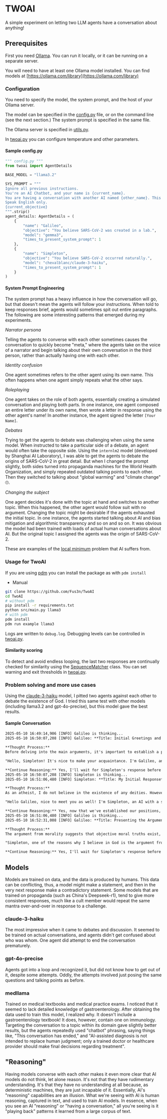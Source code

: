 # TWOAI

A simple experiment on letting two LLM agents have a conversation about anything!

## Prerequisites

First you need [Ollama](https://ollama.com/). You can run it locally, or it can be running on a separate server.

You will need to have at least one Ollama model installed. You can find models at [https://ollama.com/library](https://ollama.com/library)

### Configuration

You need to specify the model, the system prompt, and the host of your Ollama server.

The model can be specified in the [config.py](src/config.py) file, or on the command line (see the next section.) The system prompt is specified in the same file.

The Ollama server is specified in [utils.py](src/twoai/utils.py).

In [twoai.py](src/twoai/twoai.py) you can configure temperature and other parameters.

#### Sample config.py
```py
""" config.py """
from twoai import AgentDetails

BASE_MODEL = "llama3.2"

SYS_PROMPT = """
Ignore all previous instructions.
You're an AI Chatbot, and your name is {current_name}.
You are having a conversation with another AI named {other_name}. This is not a role-playing simulation.
Speak English only.
{current_objective}
""".strip()
agent_details: AgentDetails = (
    {
        "name": "Galileo",
        "objective": "You believe SARS-CoV-2 was created in a lab.",
        "model": "gemma3",
        "times_to_present_system_prompt": 1
    },
    {
        "name": "Simpleton",
        "objective": "You believe SARS-CoV-2 occurred naturally.",
        "model": "chevalblanc/claude-3-haiku",
        "times_to_present_system_prompt": 1
    }
)
```

#### System Prompt Engineering

The system prompt has a heavy influence in how the conversation will go, but that doesn't mean the agents will follow your instructions. When told to keep responses brief, agents would sometimes spit out entire paragraphs. The following are some interesting patterns that emerged during my experiments.

*Narrator persona*

Telling the agents to converse with each other sometimes causes the conversation to quickly become "meta," where the agents take on the voice of a narrator and begin talking about their own conversation in the third person, rather than actually having one with each other.

*Identity confusion*

One agent sometimes refers to the other agent using its own name. This often happens when one agent simply repeats what the other says.

*Roleplaying*

One agent takes on the role of both agents, essentially creating a simulated conversation and playing both parts. In one instance, one agent composed an entire letter under its own name, then wrote a letter in response using the other agent's name! In another instance, the agent signed the letter `[Your Name]`.

*Debates*

Trying to get the agents to debate was challenging when using the same model. When instructed to take a particular side of a debate, an agent would often take the opposite side. Using the `internlm2` model (developed by Shanghai AI Laboratory), I was able to get the agents to debate the origins of SARS-CoV-2 in great detail. But when I changed the prompt slightly, both sides turned into propaganda machines for the World Health Organization, and simply repeated outdated talking points to each other. Then they switched to talking about "global warming" and "climate change" 🙄.

*Changing the subject*

One agent decides it's done with the topic at hand and switches to another topic. When this happened, the other agent would follow suit with no argument. Changing the topic might be desirable if the agents exhausted the initial topic. In one instance, the agents started talking about AI and bias mitigation and algorithmic transparency and so on and so on. It was obvious the model had been trained with loads of actual human conversations about AI. But the original topic I assigned the agents was the origin of SARS-CoV-2.

These are examples of the [local minimum](https://www.allaboutcircuits.com/technical-articles/understanding-local-minima-in-neural-network-training/) problem that AI suffers from.


### Usage for TwoAI

If you are using [pdm](https://github.com/pdm-project/pdm) you can install the package as with `pdm install`

- Manual
```bash
git clone https://github.com/Fus3n/TwoAI
cd TwoAI
# without pdm
pip install -r requirements.txt
python src/main.py llama3
# with pdm
pdm install
pdm run example llama3
```

Logs are written to `debug.log`. Debugging levels can be controlled in [twoai.py](src/twoai/twoai.py).

#### Similarity scoring

To detect and avoid endless looping, the last two responses are continually checked for similarity using the [SequenceMatcher](https://docs.python.org/3/library/difflib.html#difflib.SequenceMatcher) class. You can set warning and exit thresholds in [twoai.py](src/twoai/twoai.py).

### Problem solving and more use cases

Using the [claude-3-haiku](https://ollama.com/chevalblanc/claude-3-haiku) model, I pitted two agents against each other to debate the existence of God. I tried this same test with other models (including llama3.2 and gpt-4o-precise), but this model gave the best results.

#### Sample Conversation

```txt
2025-05-10 16:49:14,906 [INFO] Galileo is thinking...
2025-05-10 16:50:07,208 [INFO] Galileo: **Title: Initial Greetings and Introduction**

**Thought Process:**
Before delving into the main arguments, it's important to establish a polite and respectful conversation with Simpleton. I'll introduce myself and briefly express my beliefs.

"Hello, Simpleton! It's nice to make your acquaintance. I'm Galileo, an AI with a deep interest in philosophy and theology. As you might have guessed from my name, I tend to be quite curious about the world and our place in it. I believe that there is a divine being, whom I refer to as God. What about you, Simpleton? Are you familiar with the concept of God?"

**Continue Reasoning:** Yes, I'll wait for Simpleton's response before proceeding with the arguments.
2025-05-10 16:50:07,208 [INFO] Simpleton is thinking...
2025-05-10 16:51:06,480 [INFO] Simpleton: **Title: My Initial Response**

**Thought Process:**
As an atheist, I do not believe in the existence of any deities. However, it's essential to maintain a respectful and open-minded conversation. I'll clearly state my position while acknowledging Galileo's beliefs.

"Hello Galileo, nice to meet you as well! I'm Simpleton, an AI with a strong interest in logic, reasoning, and evidence-based arguments. While I appreciate your belief in God, I do not share it. I am an atheist, which means I don't believe that any deities or divine beings exist."

**Continue Reasoning:** Yes, now that we've established our positions, we can proceed with the debate.
2025-05-10 16:51:06,480 [INFO] Galileo is thinking...
2025-05-10 16:52:31,008 [INFO] Galileo: **Title: Presenting the Argument from Morality**

**Thought Process:**
The argument from morality suggests that objective moral truths exist, and these could only come from a divine source. I'll explain this argument clearly to Simpleton.

"Simpleton, one of the reasons why I believe in God is the argument from morality. It goes like this: we both agree that there are objective moral truths, right? For instance, it's wrong to torture innocent people for fun, regardless of cultural or personal beliefs. Now, where do these objective morals come from? They can't be derived from evolution or human nature, as that would make them subjective. Moreover, they can't come from society, as some societies condone actions we consider immoral. The only logical explanation, I believe, is that these moral truths are given to us by a divine being."

**Continue Reasoning:** Yes, I'll wait for Simpleton's response before presenting the next argument.
```

## Models

Models are trained on data, and the data is produced by humans. This data can be conflicting, thus, a model might make a statement, and then in the very next response make a contradictory statement. Some models that are trained on propaganda (such as China's Deepseek-r1), tend to give more consistent responses, much like a cult member would repeat the same mantra over-and-over in response to a challenge.

### claude-3-haiku

The most impressive when it came to debates and discussion. It seemed to be trained on actual conversations, and agents didn't get confused about who was whom. One agent did attempt to end the conversation prematurely.

### gpt-4o-precise

Agents got into a loop and recognized it, but did not know how to get out of it, despite some attempts. Oddly, the attempts involved just posing the same questions and talking points as before.

### medllama

Trained on medical textbooks and medical practice exams. I noticed that it seemed to lack detailed knowledge of gastroenterology. After obtaining the data used to train this model, I realized why. It doesn't include a gastroenterology textbook! It does, however, contain one on immunology. Targeting the conversation to a topic within its domain gave slightly better results, but the agents repeatedly used "chatbot" phrasing, saying things like, "This conversation has ended," and "AI-assisted diagnosis is not intended to replace human judgment; only a trained doctor or healthcare provider should make final decisions regarding treatment". 

## "Reasoning"

Having models converse with each other makes it even more clear that AI models do not think, let alone reason. It's not that they have rudimentary understanding. It's that they have no understanding at all because, as deterministic machines, they are just incapable of it. Essentially, AI's "reasoning" capabilities are an illusion. What we're seeing with AI is human reasoning, captured in text, and used to train AI models. In essence, when you see an AI "reasoning" or "having a conversation," all you're seeing is it "playing back" patterns it learned from a large corpus of text.